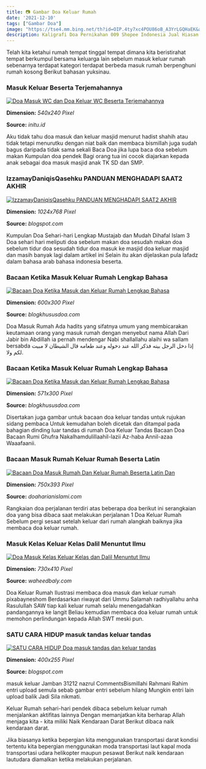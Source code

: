 ```yaml
---
title: 📷 Gambar Doa Keluar Rumah
date: '2021-12-10'
tags: ["Gambar Doa"]
image: "https://tse4.mm.bing.net/th?id=OIP.4ty7xc4POU86oB_A3YrLGQHaEK&amp;pid=15.1"
description: Kaligrafi Doa Pernikahan 009 Shopee Indonesia Jual Hiasan Dinding Kaligrafi Doa Pernikahan 001g Di Lapak Kriya Jual Kaligrafi Doa Kedua Orang Tua Di Lapak Jo
---
```




Telah kita ketahui rumah tempat tinggal tempat dimana kita beristirahat tempat berkumpul bersama keluarga lain sebelum masuk keluar rumah sebenarnya terdapat kategori terdapat berbeda masuk rumah berpenghuni rumah kosong Berikut bahasan yuksinau.



###  Masuk Keluar Beserta Terjemahannya

[![Doa Masuk WC dan Doa Keluar WC Beserta Terjemahannya](http://initu.id/wp-content/uploads/2018/06/Doa-Masuk-WC-dan-Doa-Keluar-WC-Beserta-Terjemahannya.jpg)](http://initu.id/wp-content/uploads/2018/06/Doa-Masuk-WC-dan-Doa-Keluar-WC-Beserta-Terjemahannya.jpg)


**Dimension:** _540x240 Pixel_ 

**Source:** _initu.id_ 


Aku tidak tahu doa masuk dan keluar masjid menurut hadist shahih atau tidak tetapi menurutku dengan niat baik dan membaca bismillah juga sudah bagus daripada tidak sama sekali Baca Doa jika lupa baca doa sebelum makan Kumpulan doa pendek Bagi orang tua ini cocok diajarkan kepada anak sebagai doa masuk masjid anak TK SD dan SMP.


### IzzamayDaniqisQasehku PANDUAN MENGHADAPI SAAT2 AKHIR 

[![IzzamayDaniqisQasehku PANDUAN MENGHADAPI SAAT2 AKHIR ](http://2.bp.blogspot.com/-qO2jytLHjic/UA4JJKBu1sI/AAAAAAAABpA/MAOcQVypGNs/s1600/doa+penerang+hati_1024.jpg)](http://2.bp.blogspot.com/-qO2jytLHjic/UA4JJKBu1sI/AAAAAAAABpA/MAOcQVypGNs/s1600/doa+penerang+hati_1024.jpg)


**Dimension:** _1024x768 Pixel_ 

**Source:** _blogspot.com_ 


Kumpulan Doa Sehari-hari Lengkap Mustajab dan Mudah Dihafal Islam 3 Doa sehari hari meliputi doa sebelum makan doa sesudah makan doa sebelum tidur doa sesudah tidur doa masuk ke masjid doa keluar masjid dan masih banyak lagi dalam artikel ini Selain itu akan dijelaskan pula lafadz dalam bahasa arab bahasa indonesia beserta.


### Bacaan Ketika Masuk Keluar Rumah Lengkap Bahasa 

[![Bacaan Doa Ketika Masuk dan Keluar Rumah Lengkap Bahasa ](http://2.bp.blogspot.com/-kCSgwpvqBy4/VPQy62IXOBI/AAAAAAAACac/MFiYgOEX7_s/s1600/doa%2Bketika%2Bmasuk%2Bdan%2Bkeluar%2Bdari%2Brumah.jpeg)](http://2.bp.blogspot.com/-kCSgwpvqBy4/VPQy62IXOBI/AAAAAAAACac/MFiYgOEX7_s/s1600/doa%2Bketika%2Bmasuk%2Bdan%2Bkeluar%2Bdari%2Brumah.jpeg)


**Dimension:** _600x300 Pixel_ 

**Source:** _blogkhususdoa.com_ 


Doa Masuk Rumah Ada hadits yang sifatnya umum yang membicarakan keutamaan orang yang masuk rumah dengan menyebut nama Allah Dari Jabir bin Abdillah ia pernah mendengar Nabi shallallahu alaihi wa sallam bersabda إذا دخل الرجل بيته فذكر الله عند دخوله وعند طعامه قال الشيطان لا مبيت لكم ولا.


### Bacaan Ketika Masuk Keluar Rumah Lengkap Bahasa 

[![Bacaan Doa Ketika Masuk dan Keluar Rumah Lengkap Bahasa ](http://2.bp.blogspot.com/-kCSgwpvqBy4/VPQy62IXOBI/AAAAAAAACac/MFiYgOEX7_s/w1200-h630-p-k-no-nu/doa%2Bketika%2Bmasuk%2Bdan%2Bkeluar%2Bdari%2Brumah.jpeg)](http://2.bp.blogspot.com/-kCSgwpvqBy4/VPQy62IXOBI/AAAAAAAACac/MFiYgOEX7_s/w1200-h630-p-k-no-nu/doa%2Bketika%2Bmasuk%2Bdan%2Bkeluar%2Bdari%2Brumah.jpeg)


**Dimension:** _571x300 Pixel_ 

**Source:** _blogkhususdoa.com_ 


Disertakan juga gambar untuk bacaan doa keluar tandas untuk rujukan sidang pembaca Untuk kemudahan boleh dicetak dan ditampal pada bahagian dinding luar tandas di rumah Doa Keluar Tandas Bacaan Doa Bacaan Rumi Ghufra Nakalhamdulillaahil-lazii Az-haba Annil-azaa Waaafaanii.


### Bacaan Masuk Rumah Keluar Rumah Beserta Latin 

[![Bacaan Doa Masuk Rumah Dan Keluar Rumah Beserta Latin Dan ](https://3.bp.blogspot.com/-leX53K7-KYM/WOJcNW3akTI/AAAAAAAACH0/dOxm8B5QoLs61fr8jTTt7v5EgGn_YI74QCLcB/w1200-h630-p-k-no-nu/home%2Bmuslim.jpg)](https://3.bp.blogspot.com/-leX53K7-KYM/WOJcNW3akTI/AAAAAAAACH0/dOxm8B5QoLs61fr8jTTt7v5EgGn_YI74QCLcB/w1200-h630-p-k-no-nu/home%2Bmuslim.jpg)


**Dimension:** _750x393 Pixel_ 

**Source:** _doaharianislami.com_ 


Rangkaian doa perjalanan terdiri atas beberapa doa berikut ini serangkaian doa yang bisa dibaca saat melakukan perjalanan 1 Doa Keluar Rumah Sebelum pergi sesaat setelah keluar dari rumah alangkah baiknya jika membaca doa keluar rumah.


###  Masuk Kelas Keluar Kelas Dalil Menuntut Ilmu

[![Doa Masuk Kelas  Keluar Kelas dan Dalil Menuntut Ilmu](https://waheedbaly.com/wp-content/uploads/2019/11/doa-keluar-kelas.jpg)](https://waheedbaly.com/wp-content/uploads/2019/11/doa-keluar-kelas.jpg)


**Dimension:** _730x410 Pixel_ 

**Source:** _waheedbaly.com_ 


Doa Keluar Rumah Ilustrasi membaca doa masuk dan keluar rumah pixabayneshom Berdasarkan riwayat dari Ummu Salamah radhiyallahu anha Rasulullah SAW tiap kali keluar rumah selalu menengadahkan pandangannya ke langit Beliau kemudian membaca doa keluar rumah untuk memohon perlindungan kepada Allah SWT meski pun.


### SATU CARA HIDUP masuk tandas keluar tandas

[![SATU CARA HIDUP Doa masuk tandas dan keluar tandas](http://1.bp.blogspot.com/-ku2MgzQ7JSk/UiQ_DJbRHuI/AAAAAAAAAVE/jSBgiUIFh8w/s400/DoaToilet.jpg)](http://1.bp.blogspot.com/-ku2MgzQ7JSk/UiQ_DJbRHuI/AAAAAAAAAVE/jSBgiUIFh8w/s400/DoaToilet.jpg)


**Dimension:** _400x255 Pixel_ 

**Source:** _blogspot.com_ 



 masuk keluar Jamban 31212 nazrul CommentsBismillahi Rahmani Rahim entri upload semula sebab gambar entri sebelum hilang Mungkin entri lain upload balik Jadi Sila nikmati.


 Keluar Rumah sehari-hari pendek dibaca sebelum keluar rumah menjalankan aktifitas lainnya Dengan memanjatkan kita berharap Allah menjaga kita - kita miliki Naik Kendaraan Darat Berikut dibaca naik kendaraan darat.


Jika biasanya ketika bepergian kita menggunakan transportasi darat kondisi tertentu kita bepergian menggunakan moda transportasi laut kapal moda transportasi udara helikopter maupun pesawat Berikut naik kendaraan lautudara diamalkan ketika melakukan perjalanan.




